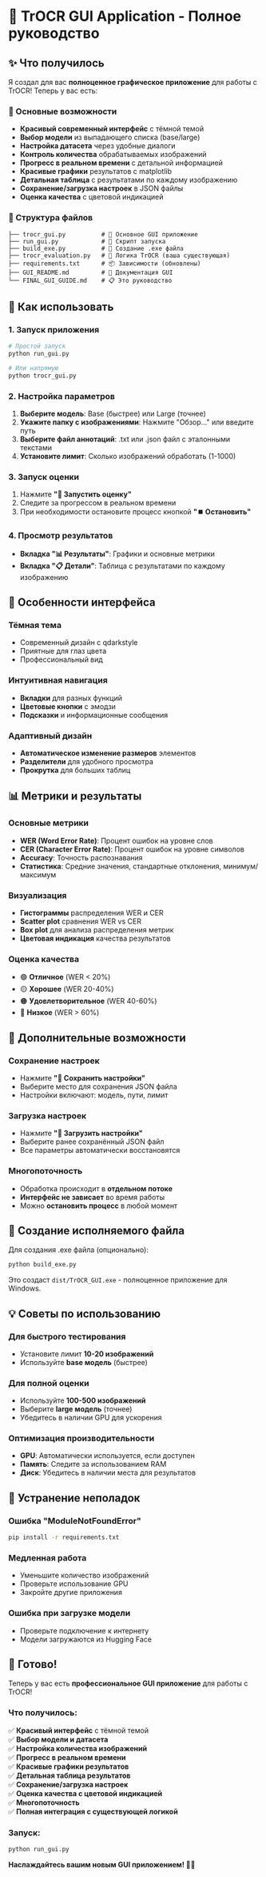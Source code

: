 # 🎉 TrOCR GUI Application - Полное руководство

## ✨ Что получилось

Я создал для вас **полноценное графическое приложение** для работы с TrOCR! Теперь у вас есть:

### 🚀 Основные возможности
- **Красивый современный интерфейс** с тёмной темой
- **Выбор модели** из выпадающего списка (base/large)
- **Настройка датасета** через удобные диалоги
- **Контроль количества** обрабатываемых изображений
- **Прогресс в реальном времени** с детальной информацией
- **Красивые графики** результатов с matplotlib
- **Детальная таблица** с результатами по каждому изображению
- **Сохранение/загрузка настроек** в JSON файлы
- **Оценка качества** с цветовой индикацией

### 📁 Структура файлов
```
├── trocr_gui.py          # 🎨 Основное GUI приложение
├── run_gui.py            # 🚀 Скрипт запуска
├── build_exe.py          # 🔨 Создание .exe файла
├── trocr_evaluation.py   # 🧠 Логика TrOCR (ваша существующая)
├── requirements.txt      # 📦 Зависимости (обновлены)
├── GUI_README.md         # 📖 Документация GUI
└── FINAL_GUI_GUIDE.md    # 📋 Это руководство
```

## 🎯 Как использовать

### 1. Запуск приложения
```bash
# Простой запуск
python run_gui.py

# Или напрямую
python trocr_gui.py
```

### 2. Настройка параметров
1. **Выберите модель**: Base (быстрее) или Large (точнее)
2. **Укажите папку с изображениями**: Нажмите "Обзор..." или введите путь
3. **Выберите файл аннотаций**: .txt или .json файл с эталонными текстами
4. **Установите лимит**: Сколько изображений обработать (1-1000)

### 3. Запуск оценки
1. Нажмите **"🚀 Запустить оценку"**
2. Следите за прогрессом в реальном времени
3. При необходимости остановите процесс кнопкой **"⏹️ Остановить"**

### 4. Просмотр результатов
- **Вкладка "📊 Результаты"**: Графики и основные метрики
- **Вкладка "📋 Детали"**: Таблица с результатами по каждому изображению

## 🎨 Особенности интерфейса

### Тёмная тема
- Современный дизайн с qdarkstyle
- Приятные для глаз цвета
- Профессиональный вид

### Интуитивная навигация
- **Вкладки** для разных функций
- **Цветовые кнопки** с эмодзи
- **Подсказки** и информационные сообщения

### Адаптивный дизайн
- **Автоматическое изменение размеров** элементов
- **Разделители** для удобного просмотра
- **Прокрутка** для больших таблиц

## 📊 Метрики и результаты

### Основные метрики
- **WER (Word Error Rate)**: Процент ошибок на уровне слов
- **CER (Character Error Rate)**: Процент ошибок на уровне символов  
- **Accuracy**: Точность распознавания
- **Статистика**: Средние значения, стандартные отклонения, минимум/максимум

### Визуализация
- **Гистограммы** распределения WER и CER
- **Scatter plot** сравнения WER vs CER
- **Box plot** для анализа распределения метрик
- **Цветовая индикация** качества результатов

### Оценка качества
- 🟢 **Отличное** (WER < 20%)
- 🟡 **Хорошее** (WER 20-40%)
- 🟠 **Удовлетворительное** (WER 40-60%)
- 🔴 **Низкое** (WER > 60%)

## 🔧 Дополнительные возможности

### Сохранение настроек
- Нажмите **"💾 Сохранить настройки"**
- Выберите место для сохранения JSON файла
- Настройки включают: модель, пути, лимит

### Загрузка настроек
- Нажмите **"📁 Загрузить настройки"**
- Выберите ранее сохранённый JSON файл
- Все параметры автоматически восстановятся

### Многопоточность
- Обработка происходит в **отдельном потоке**
- **Интерфейс не зависает** во время работы
- Можно **остановить процесс** в любой момент

## 🚀 Создание исполняемого файла

Для создания .exe файла (опционально):

```bash
python build_exe.py
```

Это создаст `dist/TrOCR_GUI.exe` - полноценное приложение для Windows.

## 💡 Советы по использованию

### Для быстрого тестирования
- Установите лимит **10-20 изображений**
- Используйте **base модель** (быстрее)

### Для полной оценки
- Используйте **100-500 изображений**
- Выберите **large модель** (точнее)
- Убедитесь в наличии GPU для ускорения

### Оптимизация производительности
- **GPU**: Автоматически используется, если доступен
- **Память**: Следите за использованием RAM
- **Диск**: Убедитесь в наличии места для результатов

## 🐛 Устранение неполадок

### Ошибка "ModuleNotFoundError"
```bash
pip install -r requirements.txt
```

### Медленная работа
- Уменьшите количество изображений
- Проверьте использование GPU
- Закройте другие приложения

### Ошибка при загрузке модели
- Проверьте подключение к интернету
- Модели загружаются из Hugging Face

## 🎉 Готово!

Теперь у вас есть **профессиональное GUI приложение** для работы с TrOCR! 

### Что получилось:
✅ **Красивый интерфейс** с тёмной темой  
✅ **Выбор модели и датасета**  
✅ **Настройка количества изображений**  
✅ **Прогресс в реальном времени**  
✅ **Красивые графики результатов**  
✅ **Детальная таблица результатов**  
✅ **Сохранение/загрузка настроек**  
✅ **Оценка качества с цветовой индикацией**  
✅ **Многопоточность**  
✅ **Полная интеграция с существующей логикой**  

### Запуск:
```bash
python run_gui.py
```

**Наслаждайтесь вашим новым GUI приложением! 🎨✨**
